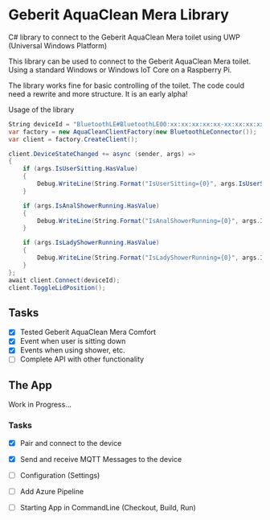# Geberit AquaClean Mera Library
C# library to connect to the Geberit AquaClean Mera toilet using UWP (Universal Windows Platform)

This library can be used to connect to the Geberit AquaClean Mera toilet. 
Using a standard Windows or Windows IoT Core on a Raspberry Pi.

The library works fine for basic controlling of the toilet. The code could need a rewrite and more structure.
It is an early alpha!

Usage of the library
``` C# 
String deviceId = "BluetoothLE#BluetoothLE00:xx:xx:xx:xx:xx-xx:xx:xx:xx:xx:xx";
var factory = new AquaCleanClientFactory(new BluetoothLeConnector());
var client = factory.CreateClient();

client.DeviceStateChanged += async (sender, args) =>
{
    if (args.IsUserSitting.HasValue)
    {
        Debug.WriteLine(String.Format("IsUserSitting={0}", args.IsUserSitting.Value));
    }

    if (args.IsAnalShowerRunning.HasValue)
    {
        Debug.WriteLine(String.Format("IsAnalShowerRunning={0}", args.IsAnalShowerRunning.Value));
    }

    if (args.IsLadyShowerRunning.HasValue)
    {
        Debug.WriteLine(String.Format("IsLadyShowerRunning={0}", args.IsLadyShowerRunning.Value));
    }
};
await client.Connect(deviceId);
client.ToggleLidPosition();
```

## Tasks
- [x] Tested Geberit AquaClean Mera Comfort 
- [x] Event when user is sitting down
- [x] Events when using shower, etc.
- [ ] Complete API with other functionality

## The App

Work in Progress...

### Tasks
- [x] Pair and connect to the device
- [x] Send and receive MQTT Messages to the device
- [ ] Configuration (Settings)
- [ ] Add Azure Pipeline
- [ ] Starting App in CommandLine (Checkout, Build, Run)

